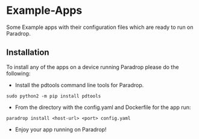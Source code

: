# Example-Apps
Some Example apps with their configuration files which are ready to run on Paradrop.

## Installation
To install any of the apps on a device running Paradrop please do the following:
* Install the pdtools command line tools for Paradrop. 
```
sudo python2 -m pip install pdtools
```
* From the directory with the config.yaml and Dockerfile for the app run:
```
paradrop install <host-url> <port> config.yaml
```
* Enjoy your app running on Paradrop!
